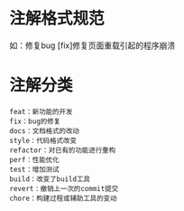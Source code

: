 
# 注解格式规范
如：修复bug
[fix]修复页面重载引起的程序崩溃

# 注解分类
```
feat：新功能的开发
fix：bug的修复
docs：文档格式的改动
style：代码格式改变
refactor：对已有的功能进行重构
perf：性能优化
test：增加测试
build：改变了build工具
revert：撤销上一次的commit提交
chore：构建过程或辅助工具的变动
```
